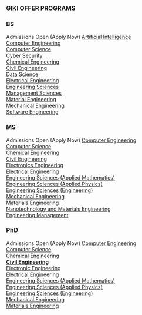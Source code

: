 ### GIKI OFFER PROGRAMS
### BS
Admissions Open (Apply Now)
[Artificial Intelligence](https://giki.edu.pk/fcs/fcs-undergraduate/)  
[Computer Engineering](https://giki.edu.pk/fcs/fcs-undergraduate/)  
[Computer Science](https://giki.edu.pk/fcs/fcs-undergraduate/)  
[Cyber Security](https://giki.edu.pk/fcs/fcs-undergraduate/)  
[Chemical Engineering](https://giki.edu.pk/fmce/dche/dche-undergraduate/)  
[Civil Engineering](https://giki.edu.pk/dce/dce-undergraduate/)  
[Data Science](https://giki.edu.pk/fcs/fcs-undergraduate/)  
[Electrical Engineering](https://giki.edu.pk/fee/fee-undergraduate/)  
[Engineering Sciences](https://giki.edu.pk/fes/fes-undergraduate/)  
[Management Sciences](https://giki.edu.pk/mgs/mgs-undergraduate/)  
[Material Engineering](https://giki.edu.pk/fmce/dmse/dmse-undergraduate/)  
[Mechanical Engineering](https://giki.edu.pk/fme/fme-undergraduate/)  
[Software Engineering](https://giki.edu.pk/fme/fme-undergraduate/)
[](https://giki.edu.pk/subscribe)
### MS
Admissions Open (Apply Now)
[Computer Engineering](https://giki.edu.pk/fcs/fcs-graduate/)  
[Computer Science](https://giki.edu.pk/fcs/fcs-graduate/)  
[Chemical Engineering](https://giki.edu.pk/fmce/dche/dche-graduate/)  
[Civil Engineering](https://giki.edu.pk/dce/dce-graduate/)  
[Electronics Engineering](https://giki.edu.pk/fee/fee-graduate/)  
[Electrical Engineering](https://giki.edu.pk/fee/fee-graduate/)  
[Engineering Sciences (Applied Mathematics)](https://giki.edu.pk/fes/fes-graduate/)  
[Engineering Sciences (Applied Physics)](https://giki.edu.pk/fes/fes-graduate/)  
[Engineering Sciences (Engineering)](https://giki.edu.pk/fes/fes-graduate/)  
[Mechanical Engineering](https://giki.edu.pk/fme/fme-graduate/)  
[Materials Engineering](https://giki.edu.pk/fmce/dmse/dmse-graduate/)  
[Nanotechnology and Materials Engineering](https://giki.edu.pk/fmce/dmse/dmse-graduate/)  
[Engineering Management](https://giki.edu.pk/mgs/mgs-graduate/)
[](https://giki.edu.pk/subscribe/)
### PhD
Admissions Open (Apply Now)
[Computer Engineering](https://giki.edu.pk/fcs/fcs-graduate/)  
[Computer Science](https://giki.edu.pk/fcs/fcs-graduate/)  
[Chemical Engineering](https://giki.edu.pk/fmce/dche/dche-graduate/)  
[**Civil Engineering**](https://giki.edu.pk/dce/dce-graduate/)  
[Electronic Engineering](https://giki.edu.pk/fee/fee-graduate/)  
[Electrical Engineering](https://giki.edu.pk/fee/fee-graduate/)  
[Engineering Sciences (Applied Mathematics)](https://giki.edu.pk/fes/fes-graduate/)  
[Engineering Sciences (Applied Physics)](https://giki.edu.pk/fes/fes-graduate/)  
[Engineering Sciences (Engineering)](https://giki.edu.pk/fes/fes-graduate/)  
[Mechanical Engineering](https://giki.edu.pk/fme/fme-graduate/)  
[Materials Engineering](https://giki.edu.pk/fmce/dmse/dmse-graduate/)
[](https://giki.edu.pk/subscribe/)
